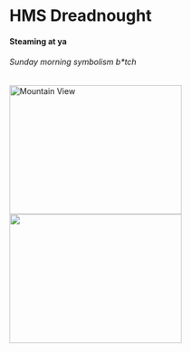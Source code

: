 <h1>HMS Dreadnought</h1>
<h4>Steaming at ya</h4>
<h6>Sunday morning symbolism b*tch</h6>
<img src="https://upload.wikimedia.org/wikipedia/commons/d/dc/Gangut_battleship.jpg" alt="Mountain View" style="width:304px;height:228px;">
<img src="https://www.google.com.au/url?sa=i&rct=j&q=&esrc=s&source=images&cd=&ved=0ahUKEwiOwan8v8zRAhXGl5QKHaZ4A8gQjRwIBw&url=http%3A%2F%2Fcombiboilersleeds.com%2Fkeywords%2Fobsolete-1.html&bvm=bv.144224172,d.dGo&psig=AFQjCNG4Iw9jvAAEDF_T4CrTfkjA0ueoow&ust=1484856577737120" style="width:304px;height:228px;">
